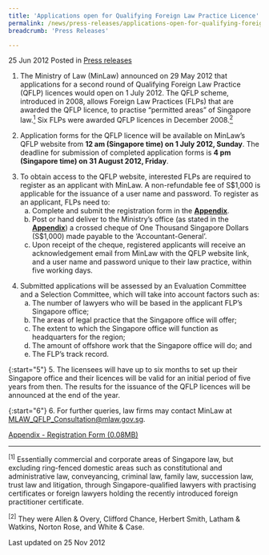 ```yaml
---
title: 'Applications open for Qualifying Foreign Law Practice Licence'
permalink: /news/press-releases/applications-open-for-qualifying-foreign-law-practice-licence/
breadcrumb: 'Press Releases'

---
```



25 Jun 2012 Posted in [Press releases](/news/press-releases)

1. The Ministry of Law (MinLaw) announced on 29 May 2012 that applications for a second round of Qualifying Foreign Law Practice (QFLP) licences would open on 1 July 2012. The QFLP scheme, introduced in 2008, allows Foreign Law Practices (FLPs) that are awarded the QFLP licence, to practise “permitted areas” of Singapore law.<a href="#fn1"><sup>1</sup></a> Six FLPs were awarded QFLP licences in December 2008.<a href="#fn2"><sup>2</sup></a>

2. Application forms for the QFLP licence will be available on MinLaw’s QFLP website from **12 am (Singapore time) on 1 July 2012, Sunday**. The deadline for submission of completed application forms is **4 pm (Singapore time) on 31 August 2012, Friday**.


<ol start="3">
<li>To obtain access to the QFLP website, interested FLPs are required to register as an applicant with MinLaw. A non-refundable fee of S$1,000 is applicable for the issuance of a user name and password. To register as an applicant, FLPs need to:


<ol style="list-style-type: lower-alpha;">

<li>Complete and submit the registration form in the <strong><u>Appendix</u></strong>.</li>

<li>Post or hand deliver to the Ministry’s office (as stated in the <strong><u>Appendix</u></strong>) a crossed cheque of One Thousand Singapore Dollars (S$1,000) made payable to the ‘Accountant-General’.</li>

<li>Upon receipt of the cheque, registered applicants will receive an acknowledgement email from MinLaw with the QFLP website link, and a user name and password unique to their law practice, within five working days.</li>


</ol>


</li>

</ol>

<ol start="4">
<li>Submitted applications will be assessed by an Evaluation Committee and a Selection Committee, which will take into account factors such as:
<ol  style="list-style-type: lower-alpha;">

<li>The number of lawyers who will be based in the applicant FLP’s Singapore office;</li>
<li>The areas of legal practice that the Singapore office will offer;</li>
<li>The extent to which the Singapore office will function as headquarters for the region;</li>
<li>The amount of offshore work that the Singapore office will do; and</li>
<li>The FLP’s track record.</li>

</ol>
</li>
</ol>

{:start="5"}
5. The licensees will have up to six months to set up their Singapore office and their licences will be valid for an initial period of five years from then. The results for the issuance of the QFLP licences will be announced at the end of the year.

{:start="6"}
6.  For further queries, law firms may contact MinLaw at <MLAW_QFLP_Consultation@mlaw.gov.sg>.


[Appendix - Registration Form (0.08MB)](/files/news/press-releases/2012/06/linkclickb909.pdf)

---

<p id="fn1"><sup>[1]</sup> Essentially commercial and corporate areas of Singapore law, but excluding ring-fenced domestic areas such as constitutional and administrative law, conveyancing, criminal law, family law, succession law, trust law and litigation, through Singapore-qualified lawyers with practising certificates or foreign lawyers holding the recently introduced foreign practitioner certificate.</p>
<p id="fn2"><sup>[2]</sup> They were Allen & Overy, Clifford Chance, Herbert Smith, Latham & Watkins, Norton Rose, and White & Case.</p>


<p class="right-side-updated">Last updated on 25 Nov 2012</p>

